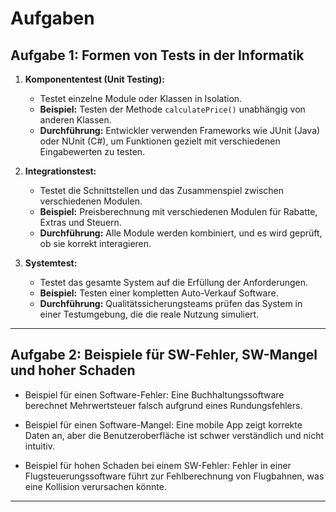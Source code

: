 # Aufgaben

## Aufgabe 1: Formen von Tests in der Informatik

1. **Komponententest (Unit Testing):**  
   - Testet einzelne Module oder Klassen in Isolation. 
   - **Beispiel:** Testen der Methode `calculatePrice()` unabhängig von anderen Klassen. 
   - **Durchführung:** Entwickler verwenden Frameworks wie JUnit (Java) oder NUnit (C#), um Funktionen gezielt mit verschiedenen Eingabewerten zu testen.

2. **Integrationstest:**  
   - Testet die Schnittstellen und das Zusammenspiel zwischen verschiedenen Modulen.
   - **Beispiel:** Preisberechnung mit verschiedenen Modulen für Rabatte, Extras und Steuern.
   - **Durchführung:** Alle Module werden kombiniert, und es wird geprüft, ob sie korrekt interagieren.

3. **Systemtest:**  
   - Testet das gesamte System auf die Erfüllung der Anforderungen.
   - **Beispiel:** Testen einer kompletten Auto-Verkauf Software.
   - **Durchführung:** Qualitätssicherungsteams prüfen das System in einer Testumgebung, die die reale Nutzung simuliert.
  
     
---

## Aufgabe 2: Beispiele für SW-Fehler, SW-Mangel und hoher Schaden

   - Beispiel für einen Software-Fehler:
         Eine Buchhaltungssoftware berechnet Mehrwertsteuer falsch aufgrund eines Rundungsfehlers.

   - Beispiel für einen Software-Mangel:
         Eine mobile App zeigt korrekte Daten an, aber die Benutzeroberfläche ist schwer verständlich und nicht intuitiv.

   - Beispiel für hohen Schaden bei einem SW-Fehler:
         Fehler in einer Flugsteuerungssoftware führt zur Fehlberechnung von Flugbahnen, was eine Kollision verursachen könnte.

---
